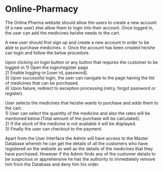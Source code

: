 # Online-Pharmacy


The Online Pharma website should allow the users to create a new account (if a new user) else allow them to login into their account. Once logged in, the user can add the medicines he/she needs to the cart. 
 
A new user should first sign up and create a new account in order to be able to purchase medicines. 
     o ​ ​Once the account has been created he/she can login and follow the below procedure.
      
Upon clicking on login button or any button that requires the customer to be logged-in 
     1)    Open the login/register page <br />
     2)    Enable logging-in [user-id, password]. <br />
     3)    Upon successful login, the user can navigate to the page having the list of medicines that can be purchased. <br />
     4)    Upon failure, redirect to exception processing (retry, forgot password or register).<br />

User selects the medicines that he/she wants to purchase and adds them to the cart.   
     1) User can select the quantity of the medicine and also the rates will be mentioned below.(Total amount of the purchase will be   calculated).  <br />
     2) If the stock of the medicine is not available it will be displayed. <br />
     3) Finally the user can checkout to the payment.  <br />

Apart from the User Interface the Admin will have access to the Master Database wherein he can get the details of all the customers who have registered on the website as well as the details of the medicines that they have purchased. However if the Admin finds any of the customer details to be suspicious or apprehensive he has the authority to immediately remove him from the Database and deny him his order. 
